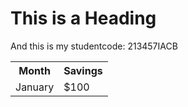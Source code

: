 
<html>
<head>
<title>Page Title</title>
</head>
<body>

<h1>This is a Heading</h1>
<p>And this is my studentcode: 213457IACB</p>

  <table>
  <tr>
    <th>Month</th>
    <th>Savings</th>
  </tr>
  <tr>
    <td>January</td>
    <td>$100</td>
  </tr>
</table> 
  
</body>
</html>


